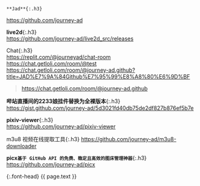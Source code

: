 ```note
**Jad**{:.h3}
```
<https://github.com/journey-ad>

**live2d**{:.h3}
<br><https://github.com/journey-ad/live2d_src/releases>

Chat{:.h3}<br>
<https://replit.com/@journeyad/chat-room><br>
<https://chat.getloli.com/room/@test><br>
<https://chat.getloli.com/room/@journey-ad.github?title=JAD%E7%9A%84Github%E7%95%99%E8%A8%80%E6%9D%BF><br>
><https://chat.getloli.com/room/@journey-ad.github>

**哔站直播间的2233娘挂件替换为全裸版本**{:.h3}
<br><https://gist.github.com/journey-ad/5d3021fd40db75de2df827b876ef5b7e>

**pixiv-viewer**{:.h3}
<br><https://github.com/journey-ad/pixiv-viewer>

m3u8 视频在线提取工具{:.h3}
<https://github.com/journey-ad/m3u8-downloader>

**picx`基于 GitHub API 的免费、稳定且高效的图床管理神器`**{:.h3}
<https://github.com/journey-ad/picx>

{:.font-head}
{{ page.text }}
